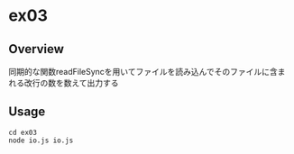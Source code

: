 # ex03

## Overview
同期的な関数readFileSyncを用いてファイルを読み込んでそのファイルに含まれる改行の数を数えて出力する

## Usage
```
cd ex03
node io.js io.js
```